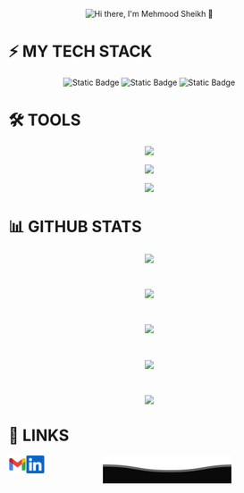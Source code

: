 <p align="center">
  <img src="/githubgif.gif" alt="Hi there, I'm Mehmood Sheikh 👋 ">
</p>

# ⚡ MY TECH STACK
<p align="center">
  <img alt="Static Badge" src="https://img.shields.io/badge/HTML5-ff6d00?style=flat-square&logo=html5&logoColor=000000&labelColor=ff6d00&color=ff6d00">

  <img alt="Static Badge" src="https://img.shields.io/badge/CSS3-ff6d00?style=flat-square&logo=css3&logoColor=000000&labelColor=039be5&color=039be5">

  <img alt="Static Badge" src="https://img.shields.io/badge/JAVASCRIPT-ffd600?style=flat-square&logo=javascript&logoColor=000000&labelColor=ffd600&color=ffd600">

</p>




# 🛠 TOOLS

<p align="center">
  <a href="https://skillicons.dev">
    <img src="https://skillicons.dev/icons?i=eclipse,mysql,mongodb&perline=6" />
  </a>
</p>
<p align="center">
  <a href="https://skillicons.dev">
    <img src="https://skillicons.dev/icons?i=git,postman,visualstudio,jquery&perline=6" />
  </a>
</p>
<p align="center">
  <a href="https://skillicons.dev">
    <img src="https://skillicons.dev/icons?i=vscode,figma,ai,ps,linux&perline=6" />
  </a>
</p>


# 📊 GITHUB STATS

<p align="center"><img align="center" src="https://komarev.com/ghpvc/?username=MehmoodSheikh&color=blue&style=for-the-badge"></p> </br>

<p align="center"><img align="center" src="https://github-readme-stats.vercel.app/api/top-langs/?username=MuhammadAhsanQasim21&langs_count=9&theme=transparent"></p> </br>

<p align="center"><img align="center" src="https://github-readme-stats.vercel.app/api?username=MuhammadAhsanQasim21&theme=transparent"></p> </br>

<p align="center"><img align="center" src="https://github-readme-streak-stats.herokuapp.com/?user=MuhammadAhsanQasim21&theme=transparent"></p> </br>

<p align="center"><img align="center" src="https://github-profile-summary-cards.vercel.app/api/cards/profile-details?username=MehmoodSheikh&theme=transparent"></p>


# 🔗 LINKS

<a href="mailto:ahsanqasim2@gmail.com">
    <img height="32" align="left" alt="Mail" src="/icons/gmail.png" />
</a>

<a href="www.linkedin.com/in/muhammad-ahsan-qasim-2287a0245">
    <img height="32" align="left" alt="LinkedIn" src="/icons/linkedin.png" />
</a>

<p align="center">
        <img src="/Bottom.svg" alt="Github Stats" />
</p>
